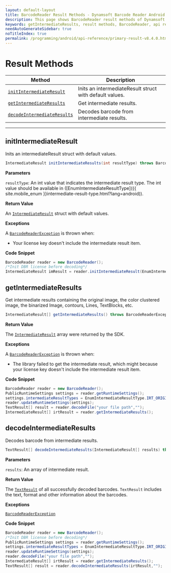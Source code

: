 ```yaml
---
layout: default-layout
title: BarcodeReader Result Methods - Dynamsoft Barcode Reader Android API Reference
description: This page shows BarcodeReader result methods of Dynamsoft Barcode Reader for Android SDK.
keywords: getIntermediateResults, result methods, BarcodeReader, api reference, android
needAutoGenerateSidebar: true
noTitleIndex: true
permalink: /programming/android/api-reference/primary-result-v8.4.0.html
---
```


# Result Methods

  | Method               | Description |
  | -------------------- | ----------- |
  | [`initIntermediateResult`](#initintermediateresult) | Inits an intermediateResult struct with default values. |
  | [`getIntermediateResults`](#getintermediateresults) | Get intermediate results. |
  | [`decodeIntermediateResults`](#decodeintermediateresults) | Decodes barcode from intermediate results. |

  ---

## initIntermediateResult

Inits an intermediateResult struct with default values.

```java
IntermediateResult initIntermediateResults(int resultType) throws BarcodeReaderException
```

**Parameters**

`resultType`: An int value that indicates the intermediate result type. The int value should be available in ([EnumIntermediateResultType]({{ site.mobile_enum }}intermediate-result-type.html?lang=android)).

**Return Value**

An [`IntermediateResult`](auxiliary-IntermediateResult.md) struct with default values.

**Exceptions**

A [`BarcodeReaderException`](auxiliary-BarcodeReaderException.md) is thrown when:

- Your license key doesn't include the intermediate result item.

**Code Snippet**

```java
BarcodeReader reader = new BarcodeReader();
/*Init DBR license before decoding*/
IntermediateResult imResult = reader.initIntermediateResult(EnumIntermediateResultType.IRT_ORIGINAL_IMAGE);
```

## getIntermediateResults

Get intermediate results containing the original image, the color clustered image, the binarized Image, contours, Lines, TextBlocks, etc.

```java
IntermediateResult[] getIntermediateResults() throws BarcodeReaderException 
```

**Return Value**

The [`IntermediateResult`](auxiliary-IntermediateResult.md) array were returned by the SDK.

**Exceptions**

A [`BarcodeReaderException`](auxiliary-BarcodeReaderException.md) is thrown when:

- The library failed to get the intermediate result, which might because your license key doesn't include the intermediate result item.

**Code Snippet**

```java
BarcodeReader reader = new BarcodeReader();
PublicRuntimeSettings settings = reader.getRuntimeSettings();
settings.intermediateResultTypes = EnumIntermediateResultType.IRT_ORIGINAL_IMAGE | EnumIntermediateResultType.IRT_COLOUR_CLUSTERED_IMAGE | EnumIntermediateResultType.IRT_COLOUR_CONVERTED_GRAYSCALE_IMAGE;
reader.updateRuntimeSettings(settings);
TextResult[] result = reader.decodeFile("your file path","");
IntermediateResult[] irtResult = reader.getIntermediateResults();
```

## decodeIntermediateResults

Decodes barcode from intermediate results.

```java
TextResult[] decodeIntermediateResults(IntermediateResult[] results) throws BarcodeReaderException
```

**Parameters**

`results`: An array of intermediate result.  

**Return Value**

The [`TextResult`](auxiliary-TextResult.md) of all successfully decoded barcodes. `TextResult` includes the text, format and other information about the barcodes.

**Exceptions**

[`BarcodeReaderException`](auxiliary-BarcodeReaderException.md)

**Code Snippet**

```java
BarcodeReader reader = new BarcodeReader();
/*Init DBR license before decoding*/
PublicRuntimeSettings settings = reader.getRuntimeSettings();
settings.intermediateResultTypes = EnumIntermediateResultType.IRT_ORIGINAL_IMAGE;
reader.updateRuntimeSettings(settings);
reader.decodeFile("your file path","");
IntermediateResult[] irtResult = reader.getIntermediateResults();
TextResult[] result = reader.decodeIntermediateResults(irtResult,"");
```
